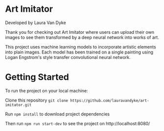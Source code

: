 # Art Imitator

Developed by Laura Van Dyke

Thank you for checking out Art Imitator where users can upload their own images to see them transformed by a deep neural network into works of art.

This project uses machine learning models to incorporate artistic elements into plain images. Each model has been trained on a single painting using Logan Engstrom's style transfer convolutional neural network.

# Getting Started

To run the project on your local machine:

Clone this repository `git clone https://github.com/lauravandyke/art-imitator.git`

Run `npm install` to download project dependencies

Then run `npm run start-dev` to see the project on http://localhost:8080/




